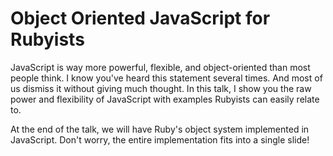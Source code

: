 # Object Oriented JavaScript for Rubyists

JavaScript is way more powerful, flexible, and object-oriented than most people
think. I know you've heard this statement several times. And most of us dismiss
it without giving much thought. In this talk, I show you the raw power and
flexibility of JavaScript with examples Rubyists can easily relate to.

At the end of the talk, we will have Ruby's object system implemented in
JavaScript. Don't worry, the entire implementation fits into a single slide!
